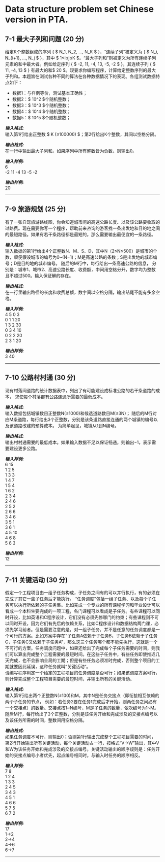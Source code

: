 # Data structure problem set Chinese version in PTA.
## 7-1 最大子列和问题 (20 分)
给定K个整数组成的序列 { $ N_1, N_2, ..., N_K $ }，“连续子列”被定义为 { $ N_i, N_{i+1}, ..., N_j $ }，其中 $ 1≤i≤j≤K $。“最大子列和”则被定义为所有连续子列元素的和中最大者。例如给定序列 { $ -2, 11, -4, 13, -5, -2 $ }，其连续子列 { $ 11, -4, 13 $ } 有最大的和$ 20 $。现要求你编写程序，计算给定整数序列的最大子列和。本题旨在测试各种不同的算法在各种数据情况下的表现。各组测试数据特点如下：

- 数据1：与样例等价，测试基本正确性；
- 数据2：$ 10^2 $个随机整数；
- 数据3：$ 10^3 $个随机整数；
- 数据4：$ 10^4 $个随机整数；
- 数据5：$ 10^5 $个随机整数；

***输入格式:***  
输入第1行给出正整数 $ K (≤100000) $；第2行给出K个整数，其间以空格分隔。

***输出格式:***  
在一行中输出最大子列和。如果序列中所有整数皆为负数，则输出0。

***输入样例:***  
6  
-2 11 -4 13 -5 -2

***输出样例:***  
20

---
## 7-9 旅游规划 (25 分)
有了一张自驾旅游路线图，你会知道城市间的高速公路长度、以及该公路要收取的过路费。现在需要你写一个程序，帮助前来咨询的游客找一条出发地和目的地之间的最短路径。如果有若干条路径都是最短的，那么需要输出最便宜的一条路径。

***输入格式:***  
输入数据的第1行给出4个正整数N、M、S、D，其中N（2≤N≤500）是城市的个数，顺便假设城市的编号为0~(N−1)；M是高速公路的条数；S是出发地的城市编号；D是目的地的城市编号。
随后的M行中，每行给出一条高速公路的信息，
分别是：城市1、城市2、高速公路长度、收费额，中间用空格分开，数字均为整数且不超过500。输入保证解的存在。

***输出格式:***  
在一行里输出路径的长度和收费总额，数字间以空格分隔，输出结尾不能有多余空格。

***输入样例:***  
4 5 0 3  
0 1 1 20  
1 3 2 30  
0 3 4 10  
0 2 2 20   
2 3 1 20  

***输出样例:***  
3 40

---
## 7-10 公路村村通 (30 分)
现有村落间道路的统计数据表中，列出了有可能建设成标准公路的若干条道路的成本，
求使每个村落都有公路连通所需要的最低成本。

***输入格式:***  
输入数据包括城镇数目正整数N(≤1000)和候选道路数目M(≤3N)；
随后的M行对应M条道路，每行给出3个正整数，分别是该条道路直接连通的两个城镇的编号以及该道路改建的预算成本。
为简单起见，城镇从1到N编号。

***输出格式:***  
输出村村通需要的最低成本。如果输入数据不足以保证畅通，则输出−1，表示需要建设更多公路。

***输入样例:***  
6 15  
1 2 5  
1 3 3  
1 4 7  
1 5 4  
1 6 2  
2 3 4  
2 4 6  
2 5 2  
2 6 6  
3 4 6  
3 5 1  
3 6 1  
4 5 10  
4 6 8  
5 6 3  

***输出样例:***  
12

---
## 7-11 关键活动 (30 分)
假定一个工程项目由一组子任务构成，子任务之间有的可以并行执行，有的必须在完成了其它一些子任务后才能执行。
“任务调度”包括一组子任务、以及每个子任务可以执行所依赖的子任务集。比如完成一个专业的所有课程学习和毕业设计可以看成一个本科生要完成的一项工程，各门课程可以看成是子任务。有些课程可以同时开设，比如英语和C程序设计，它们没有必须先修哪门的约束；有些课程则不可以同时开设，因为它们有先后的依赖关系，比如C程序设计和数据结构两门课，必须先学习前者。但是需要注意的是，对一组子任务，并不是任意的任务调度都是一个可行的方案。比如方案中存在“子任务A依赖于子任务B，子任务B依赖于子任务C，子任务C又依赖于子任务A”，那么这三个任务哪个都不能先执行，这就是一个不可行的方案。任务调度问题中，如果还给出了完成每个子任务需要的时间，则我们可以算出完成整个工程需要的最短时间。在这些子任务中，有些任务即使推迟几天完成，也不会影响全局的工期；但是有些任务必须准时完成，否则整个项目的工期就要因此延误，这种任务就叫“关键活动”。  
请编写程序判定一个给定的工程项目的任务调度是否可行；如果该调度方案可行，则计算完成整个工程项目需要的最短时间，并输出所有的关键活动。

***输入格式:***  
输入第1行给出两个正整数N(≤100)和M，其中N是任务交接点（即衔接相互依赖的两个子任务的节点，
例如：若任务2要在任务1完成后才开始，则两任务之间必有一个交接点）的数量。交接点按1~N编号，M是子任务的数量，依次编号为1~M。随后M行，每行给出了3个正整数，分别是该任务开始和完成涉及的交接点编号以及该任务所需的时间，整数间用空格分隔。

***输出格式:***  
如果任务调度不可行，则输出0；否则第1行输出完成整个工程项目需要的时间，
第2行开始输出所有关键活动，每个关键活动占一行，按格式“V->W”输出，其中V和W为该任务开始和完成涉及的交接点编号。关键活动输出的顺序规则是：任务开始的交接点编号小者优先，起点编号相同时，与输入时任务的顺序相反。

***输入样例:***  
7 8  
1 2 4  
1 3 3  
2 4 5  
3 4 3  
4 5 1  
4 6 6  
5 7 5  
6 7 2  

***输出样例:***  
17  
1->2  
2->4  
4->6  
6->7  

---
